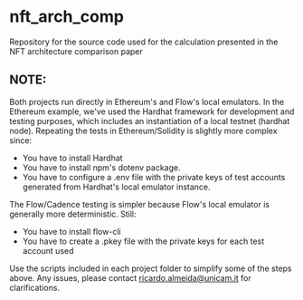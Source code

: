 # nft_arch_comp

Repository for the source code used for the calculation presented in the NFT architecture comparison paper

## NOTE:

Both projects run directly in Ethereum's and Flow's local emulators. In the Ethereum example, we've used the Hardhat framework for development and testing purposes, which includes an instantiation of a local testnet (hardhat node). Repeating the tests in Ethereum/Solidity is slightly more complex since:

-   You have to install Hardhat
-   You have to install npm's dotenv package.
-   You have to configure a .env file with the private keys of test accounts generated from Hardhat's local emulator instance.

The Flow/Cadence testing is simpler because Flow's local emulator is generally more deterministic. Still:

-   You have to install flow-cli
-   You have to create a .pkey file with the private keys for each test account used

Use the scripts included in each project folder to simplify some of the steps above.
Any issues, please contact ricardo.almeida@unicam.it for clarifications.
